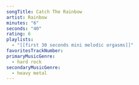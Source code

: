 ```yaml
---
songTitle: Catch The Rainbow
artist: Rainbow
minutes: "6"
seconds: "40"
rating: 6
playlists:
  - "[[first 30 seconds mini melodic orgasms]]"
favoritesTrackNumber:
primaryMusicGenre:
  - hard rock
secondaryMusicGenre:
  - heavy metal
---
```

